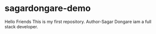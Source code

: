 # sagardongare-demo
Hello Friends This is my first repository.
Author-Sagar Dongare
iam a full stack developer.
